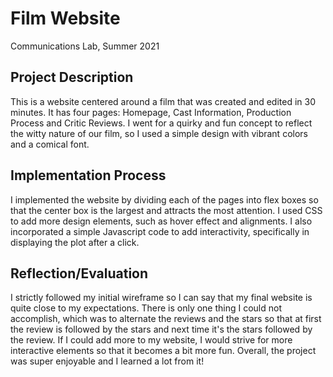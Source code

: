 # Film Website

Communications Lab, Summer 2021

## Project Description
This is a website centered around a film that was created and edited in 30 minutes. It has four pages: Homepage, Cast Information, Production Process and Critic Reviews. I went for a quirky and fun concept to reflect the witty nature of our film, so I used a simple design with vibrant colors and a comical font. 

## Implementation Process 
I implemented the website by dividing each of the pages into flex boxes so that the center box is the largest and attracts the most attention. I used CSS to add more design elements, such as hover effect and alignments. I also incorporated a simple Javascript code to add interactivity, specifically in displaying the plot after a click. 

## Reflection/Evaluation
I strictly followed my initial wireframe so I can say that my final website is quite close to my expectations. There is only one thing I could not accomplish, which was to alternate the reviews and the stars so that at first the review is followed by the stars and next time it's the stars followed by the review. If I could add more to my website, I would strive for more interactive elements so that it becomes a bit more fun. Overall, the project was super enjoyable and I learned a lot from it!
